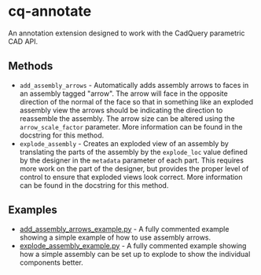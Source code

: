 # cq-annotate

An annotation extension designed to work with the CadQuery parametric CAD API.

## Methods

* `add_assembly_arrows` - Automatically adds assembly arrows to faces in an assembly tagged "arrow". The arrow will face in the opposite direction of the normal of the face so that in something like an exploded assembly view the arrows should be indicating the direction to reassemble the assembly. The arrow size can be altered using the `arrow_scale_factor` parameter. More information can be found in the docstring for this method.
* `explode_assembly` - Creates an exploded view of an assembly by translating the parts of the assembly by the `explode_loc` value defined by the designer in the `metadata` parameter of each part. This requires more work on the part of the designer, but provides the proper level of control to ensure that exploded views look correct. More information can be found in the docstring for this method.

## Examples

* [add_assembly_arrows_example.py](./examples/add_assembly_arrows_example.py) - A fully commented example showing a simple example of how to use assembly arrows.
* [explode_assembly_example.py](./examples/explode_assembly_example.py) - A fully commented example showing how a simple assembly can be set up to explode to show the individual components better.
